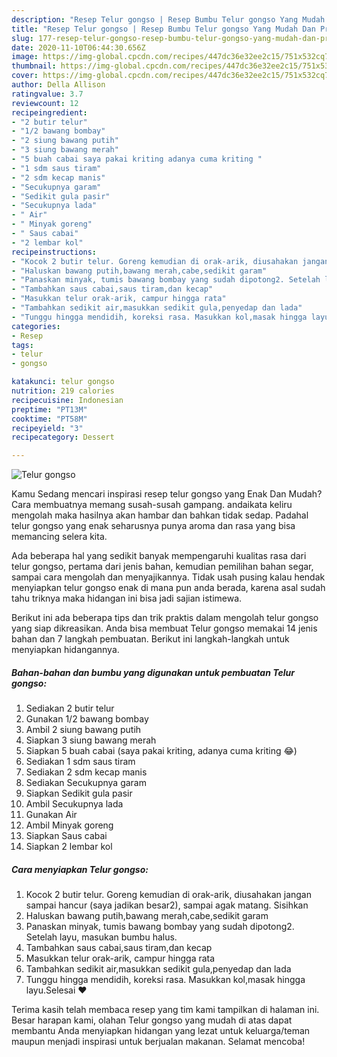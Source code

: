 ```yaml
---
description: "Resep Telur gongso | Resep Bumbu Telur gongso Yang Mudah Dan Praktis"
title: "Resep Telur gongso | Resep Bumbu Telur gongso Yang Mudah Dan Praktis"
slug: 177-resep-telur-gongso-resep-bumbu-telur-gongso-yang-mudah-dan-praktis
date: 2020-11-10T06:44:30.656Z
image: https://img-global.cpcdn.com/recipes/447dc36e32ee2c15/751x532cq70/telur-gongso-foto-resep-utama.jpg
thumbnail: https://img-global.cpcdn.com/recipes/447dc36e32ee2c15/751x532cq70/telur-gongso-foto-resep-utama.jpg
cover: https://img-global.cpcdn.com/recipes/447dc36e32ee2c15/751x532cq70/telur-gongso-foto-resep-utama.jpg
author: Della Allison
ratingvalue: 3.7
reviewcount: 12
recipeingredient:
- "2 butir telur"
- "1/2 bawang bombay"
- "2 siung bawang putih"
- "3 siung bawang merah"
- "5 buah cabai saya pakai kriting adanya cuma kriting "
- "1 sdm saus tiram"
- "2 sdm kecap manis"
- "Secukupnya garam"
- "Sedikit gula pasir"
- "Secukupnya lada"
- " Air"
- " Minyak goreng"
- " Saus cabai"
- "2 lembar kol"
recipeinstructions:
- "Kocok 2 butir telur. Goreng kemudian di orak-arik, diusahakan jangan sampai hancur (saya jadikan besar2), sampai agak matang. Sisihkan"
- "Haluskan bawang putih,bawang merah,cabe,sedikit garam"
- "Panaskan minyak, tumis bawang bombay yang sudah dipotong2. Setelah layu, masukan bumbu halus."
- "Tambahkan saus cabai,saus tiram,dan kecap"
- "Masukkan telur orak-arik, campur hingga rata"
- "Tambahkan sedikit air,masukkan sedikit gula,penyedap dan lada"
- "Tunggu hingga mendidih, koreksi rasa. Masukkan kol,masak hingga layu.Selesai ❤"
categories:
- Resep
tags:
- telur
- gongso

katakunci: telur gongso 
nutrition: 219 calories
recipecuisine: Indonesian
preptime: "PT13M"
cooktime: "PT58M"
recipeyield: "3"
recipecategory: Dessert

---
```



![Telur gongso](https://img-global.cpcdn.com/recipes/447dc36e32ee2c15/751x532cq70/telur-gongso-foto-resep-utama.jpg)

Kamu Sedang mencari inspirasi resep telur gongso yang Enak Dan Mudah? Cara membuatnya memang susah-susah gampang. andaikata keliru mengolah maka hasilnya akan hambar dan bahkan tidak sedap. Padahal telur gongso yang enak seharusnya punya aroma dan rasa yang bisa memancing selera kita.

Ada beberapa hal yang sedikit banyak mempengaruhi kualitas rasa dari telur gongso, pertama dari jenis bahan, kemudian pemilihan bahan segar, sampai cara mengolah dan menyajikannya. Tidak usah pusing kalau hendak menyiapkan telur gongso enak di mana pun anda berada, karena asal sudah tahu triknya maka hidangan ini bisa jadi sajian istimewa.




Berikut ini ada beberapa tips dan trik praktis dalam mengolah telur gongso yang siap dikreasikan. Anda bisa membuat Telur gongso memakai 14 jenis bahan dan 7 langkah pembuatan. Berikut ini langkah-langkah untuk menyiapkan hidangannya.

<!--inarticleads1-->

##### Bahan-bahan dan bumbu yang digunakan untuk pembuatan Telur gongso:

1. Sediakan 2 butir telur
1. Gunakan 1/2 bawang bombay
1. Ambil 2 siung bawang putih
1. Siapkan 3 siung bawang merah
1. Siapkan 5 buah cabai (saya pakai kriting, adanya cuma kriting 😂)
1. Sediakan 1 sdm saus tiram
1. Sediakan 2 sdm kecap manis
1. Sediakan Secukupnya garam
1. Siapkan Sedikit gula pasir
1. Ambil Secukupnya lada
1. Gunakan  Air
1. Ambil  Minyak goreng
1. Siapkan  Saus cabai
1. Siapkan 2 lembar kol




<!--inarticleads2-->

##### Cara menyiapkan Telur gongso:

1. Kocok 2 butir telur. Goreng kemudian di orak-arik, diusahakan jangan sampai hancur (saya jadikan besar2), sampai agak matang. Sisihkan
1. Haluskan bawang putih,bawang merah,cabe,sedikit garam
1. Panaskan minyak, tumis bawang bombay yang sudah dipotong2. Setelah layu, masukan bumbu halus.
1. Tambahkan saus cabai,saus tiram,dan kecap
1. Masukkan telur orak-arik, campur hingga rata
1. Tambahkan sedikit air,masukkan sedikit gula,penyedap dan lada
1. Tunggu hingga mendidih, koreksi rasa. Masukkan kol,masak hingga layu.Selesai ❤




Terima kasih telah membaca resep yang tim kami tampilkan di halaman ini. Besar harapan kami, olahan Telur gongso yang mudah di atas dapat membantu Anda menyiapkan hidangan yang lezat untuk keluarga/teman maupun menjadi inspirasi untuk berjualan makanan. Selamat mencoba!
